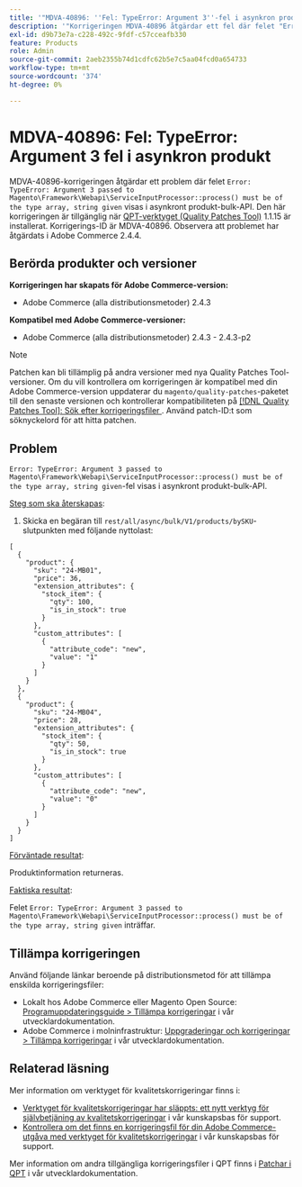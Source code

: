 ```yaml
---
title: '"MDVA-40896: ''Fel: TypeError: Argument 3''-fel i asynkron produkt'''
description: '"Korrigeringen MDVA-40896 åtgärdar ett fel där felet "Error: TypeError: Argument 3 som skickas till Magento\Framework\Webapi\ServiceInputProcessor::process() måste vara av typen array, strängen given" visas i asynkront produktbulk-API. Den här korrigeringen är tillgänglig när [QPT-verktyget (Quality Patches Tool)](/help/announcements/adobe-commerce-announcements/magento-quality-patches-released-new-tool-to-self-serve-quality-patches.md) 1.1.15 är installerat. Korrigerings-ID är MDVA-40896. Observera att problemet har åtgärdats i Adobe Commerce 2.4.4."'
exl-id: d9b73e7a-c228-492c-9fdf-c57cceafb330
feature: Products
role: Admin
source-git-commit: 2aeb2355b74d1cdfc62b5e7c5aa04fcd0a654733
workflow-type: tm+mt
source-wordcount: '374'
ht-degree: 0%

---
```


# MDVA-40896: Fel: TypeError: Argument 3 fel i asynkron produkt

MDVA-40896-korrigeringen åtgärdar ett problem där felet `Error: TypeError: Argument 3 passed to Magento\Framework\Webapi\ServiceInputProcessor::process() must be of the type array, string given` visas i asynkront produkt-bulk-API. Den här korrigeringen är tillgänglig när [QPT-verktyget (Quality Patches Tool)](/help/announcements/adobe-commerce-announcements/magento-quality-patches-released-new-tool-to-self-serve-quality-patches.md) 1.1.15 är installerat. Korrigerings-ID är MDVA-40896. Observera att problemet har åtgärdats i Adobe Commerce 2.4.4.

## Berörda produkter och versioner

**Korrigeringen har skapats för Adobe Commerce-version:**

* Adobe Commerce (alla distributionsmetoder) 2.4.3

**Kompatibel med Adobe Commerce-versioner:**

* Adobe Commerce (alla distributionsmetoder) 2.4.3 - 2.4.3-p2

>[!NOTE]
>
>Patchen kan bli tillämplig på andra versioner med nya Quality Patches Tool-versioner. Om du vill kontrollera om korrigeringen är kompatibel med din Adobe Commerce-version uppdaterar du `magento/quality-patches`-paketet till den senaste versionen och kontrollerar kompatibiliteten på [[!DNL Quality Patches Tool]: Sök efter korrigeringsfiler ](https://experienceleague.adobe.com/tools/commerce-quality-patches/index.html). Använd patch-ID:t som söknyckelord för att hitta patchen.

## Problem

`Error: TypeError: Argument 3 passed to Magento\Framework\Webapi\ServiceInputProcessor::process() must be of the type array, string given`-fel visas i asynkront produkt-bulk-API.

<u>Steg som ska återskapas</u>:

1. Skicka en begäran till `rest/all/async/bulk/V1/products/bySKU`-slutpunkten med följande nyttolast:

```RESTAPI
[
  {
    "product": {
      "sku": "24-MB01",
      "price": 36,
      "extension_attributes": {
        "stock_item": {
          "qty": 100,
          "is_in_stock": true
        }
      },
      "custom_attributes": [
        {
          "attribute_code": "new",
          "value": "1"
        }
      ]
    }
  },
  {
    "product": {
      "sku": "24-MB04",
      "price": 28,
      "extension_attributes": {
        "stock_item": {
          "qty": 50,
          "is_in_stock": true
        }
      },
      "custom_attributes": [
        {
          "attribute_code": "new",
          "value": "0"
        }
      ]
    }
  }
]
```

<u>Förväntade resultat</u>:

Produktinformation returneras.

<u>Faktiska resultat</u>:

Felet `Error: TypeError: Argument 3 passed to Magento\Framework\Webapi\ServiceInputProcessor::process() must be of the type array, string given` inträffar.

## Tillämpa korrigeringen

Använd följande länkar beroende på distributionsmetod för att tillämpa enskilda korrigeringsfiler:

* Lokalt hos Adobe Commerce eller Magento Open Source: [Programuppdateringsguide > Tillämpa korrigeringar](https://experienceleague.adobe.com/en/docs/commerce-operations/tools/quality-patches-tool/usage) i vår utvecklardokumentation.
* Adobe Commerce i molninfrastruktur: [Uppgraderingar och korrigeringar > Tillämpa korrigeringar](https://experienceleague.adobe.com/en/docs/commerce-cloud-service/user-guide/develop/upgrade/apply-patches) i vår utvecklardokumentation.

## Relaterad läsning

Mer information om verktyget för kvalitetskorrigeringar finns i:

* [Verktyget för kvalitetskorrigeringar har släppts: ett nytt verktyg för självbetjäning av kvalitetskorrigeringar](/help/announcements/adobe-commerce-announcements/magento-quality-patches-released-new-tool-to-self-serve-quality-patches.md) i vår kunskapsbas för support.
* [Kontrollera om det finns en korrigeringsfil för din Adobe Commerce-utgåva med verktyget för kvalitetskorrigeringar](/help/support-tools/patches-available-in-qpt-tool/check-patch-for-magento-issue-with-magento-quality-patches.md) i vår kunskapsbas för support.

Mer information om andra tillgängliga korrigeringsfiler i QPT finns i [Patchar i QPT](https://experienceleague.adobe.com/tools/commerce-quality-patches/index.html) i vår utvecklardokumentation.
